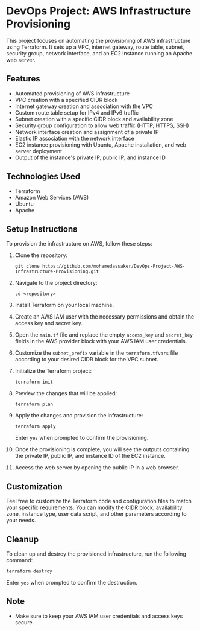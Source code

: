 # DevOps Project: AWS Infrastructure Provisioning

This project focuses on automating the provisioning of AWS infrastructure using Terraform. It sets up a VPC, internet gateway, route table, subnet, security group, network interface, and an EC2 instance running an Apache web server.

## Features

- Automated provisioning of AWS infrastructure
- VPC creation with a specified CIDR block
- Internet gateway creation and association with the VPC
- Custom route table setup for IPv4 and IPv6 traffic
- Subnet creation with a specific CIDR block and availability zone
- Security group configuration to allow web traffic (HTTP, HTTPS, SSH)
- Network interface creation and assignment of a private IP
- Elastic IP association with the network interface
- EC2 instance provisioning with Ubuntu, Apache installation, and web server deployment
- Output of the instance's private IP, public IP, and instance ID

## Technologies Used

- Terraform
- Amazon Web Services (AWS)
- Ubuntu
- Apache

## Setup Instructions

To provision the infrastructure on AWS, follow these steps:

1. Clone the repository:

   ```
   git clone https://github.com/mohamedassaker/DevOps-Project-AWS-Infrastructure-Provisioning.git
   ```

2. Navigate to the project directory:

   ```
   cd <repository>
   ```

3. Install Terraform on your local machine.

4. Create an AWS IAM user with the necessary permissions and obtain the access key and secret key.

5. Open the `main.tf` file and replace the empty `access_key` and `secret_key` fields in the AWS provider block with your AWS IAM user credentials.

6. Customize the `subnet_prefix` variable in the `terraform.tfvars` file according to your desired CIDR block for the VPC subnet.

7. Initialize the Terraform project:

   ```
   terraform init
   ```

8. Preview the changes that will be applied:

   ```
   terraform plan
   ```

9. Apply the changes and provision the infrastructure:

   ```
   terraform apply
   ```

   Enter `yes` when prompted to confirm the provisioning.

10. Once the provisioning is complete, you will see the outputs containing the private IP, public IP, and instance ID of the EC2 instance.

11. Access the web server by opening the public IP in a web browser.

## Customization

Feel free to customize the Terraform code and configuration files to match your specific requirements. You can modify the CIDR block, availability zone, instance type, user data script, and other parameters according to your needs.

## Cleanup

To clean up and destroy the provisioned infrastructure, run the following command:

```
terraform destroy
```

Enter `yes` when prompted to confirm the destruction.

## Note

- Make sure to keep your AWS IAM user credentials and access keys secure.

